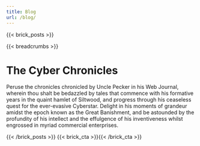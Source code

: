 ```yaml
---
title: Blog
url: /blog/
---
```

{{< brick_posts >}}

{{< breadcrumbs >}}

# The Cyber Chronicles

Peruse the chronicles chronicled by Uncle Pecker in his Web Journal, wherein thou shalt be bedazzled by tales that commence with his formative years in the quaint hamlet of Siltwood, and progress through his ceaseless quest for the ever-evasive Cyberstar. Delight in his moments of grandeur amidst the epoch known as the Great Banishment, and be astounded by the profundity of his intellect and the effulgence of his inventiveness whilst engrossed in myriad commercial enterprises.

{{< /brick_posts >}}
{{< brick_cta >}}{{< /brick_cta >}}